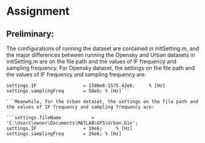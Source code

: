 # Assignment

## Preliminary:

The configurations of running the dataset are contained in initSetting.m, and the major differences between running the Opensky and Urban datasets in initSetting.m are on the file path and the values of IF frequency and sampling frequency. For Opensky dataset, the settings on the file path and the values of IF frequency and sampling frequency are:

```settings.fileName           = 'C:\Users\owner\Documents\MATLAB\GPS\Opensky.bin';
settings.IF                 = 1580e6-1575.42e6;     % [Hz]
settings.samplingFreq       = 58e6; % [Hz]```

```Meanwhile, for the Urban dataset, the settings on the file path and the values of IF frequency and sampling frequency are:

```settings.fileName           = 'C:\Users\owner\Documents\MATLAB\GPS\Urban.bin';
settings.IF                 = 10e6;     % [Hz]
settings.samplingFreq       = 26e6; % [Hz]
